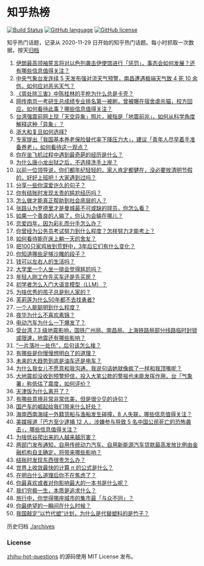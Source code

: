 # 知乎热榜
[![Build Status](https://github.com/ToWeLong/zhihu-hot-questions/workflows/CI/badge.svg)](https://github.com/ToWeLong/zhihu-hot-questions/actions)
[![GitHub language](https://img.shields.io/badge/language-golang-orange.svg)](https://golang.org/)
[![GitHub license](https://img.shields.io/github/license/ToWeLong/zhihu-hot-questions)](https://github.com/ToWeLong/zhihu-hot-questions/blob/main/LICENSE)

知乎热门话题，记录从 2020-11-29 日开始的知乎热门话题。每小时抓取一次数据，按天[归档](./archives)

<!-- BEGIN -->

1. [伊朗最高领袖誓言将对以色列袭击伊使馆进行「惩罚」，事态会如何发展？还有哪些信息值得关注？](https://www.zhihu.com/question/651434260)
1. [中央气象台发连续 5 天发布强对流天气预警，南昌遭遇极端天气致 4 死 10 余伤，如何应对恶劣天气？](https://www.zhihu.com/question/651468960)
1. [《周处除三害》中陈桂林的手枪为什么总是卡壳？](https://www.zhihu.com/question/646340476)
1. [网传南京一考研生总成绩专业排名第一被刷，曾被曝在宿舍虐杀猫，校方回应，如何看待此事？哪些信息值得关注？](https://www.zhihu.com/question/651493066)
1. [台湾强震前网上现「天空异象」照片，被指是「地震前兆」，如何从科学角度解释这种「异象」？](https://www.zhihu.com/question/651516653)
1. [浙大和复旦如何选择?](https://www.zhihu.com/question/651083688)
1. [专家提出「我国基本养老保险替代率下降压力大」，建议「青年人尽早着手准备养老」，如何看待这一观点？](https://www.zhihu.com/question/651486362)
1. [你在坐飞机过程中遇到最奇葩的经历是什么？](https://www.zhihu.com/question/36226425)
1. [为什么唐小龙出狱之后，不选择洗手上岸？](https://www.zhihu.com/question/584383155)
1. [以前一位领导说，你们都年纪轻轻的，家人肯定都健在，没必要放清明节假的，好好上班吧！大家遇到过吗？](https://www.zhihu.com/question/651445658)
1. [分享一些你深爱许久的句子？](https://www.zhihu.com/question/651277314)
1. [你有结账时发现太贵的尴尬经历吗？](https://www.zhihu.com/question/407356856)
1. [怎么做才能真正帮助到社会底层的人？](https://www.zhihu.com/question/49223217)
1. [张路认为罗德里才是曼城最不可或缺的球员，你怎么看？](https://www.zhihu.com/question/651443672)
1. [如果一个善良的人输了，你认为会输在哪儿？](https://www.zhihu.com/question/644589736)
1. [恋爱四年，因为彩礼而分手怎么办？](https://www.zhihu.com/question/647010180)
1. [你曾经为公务员考试努力到什么程度？怎样努力才能考上？](https://www.zhihu.com/question/63350365)
1. [如何看待能在床上躺一天的舍友？](https://www.zhihu.com/question/318657086)
1. [把100只家鸡放到荒野中，3年后它们有什么变化？](https://www.zhihu.com/question/434124471)
1. [你知道哪些足够沙雕的段子？](https://www.zhihu.com/question/329382131)
1. [钱可以左右人的生活吗？](https://www.zhihu.com/question/610031701)
1. [大学里一个人坐一排会觉得尴尬吗？](https://www.zhihu.com/question/647825634)
1. [年轻人刚工作先买车还是先买房？](https://www.zhihu.com/question/645170291)
1. [初学者怎么入门大语言模型（LLM）？](https://www.zhihu.com/question/644285055)
1. [为啥优秀的孩子总是别人家的？](https://www.zhihu.com/question/645385110)
1. [芙莉莲为什么50年都不去找勇者?](https://www.zhihu.com/question/642793773)
1. [一个人能聪明到什么程度？](https://www.zhihu.com/question/31219081)
1. [夜华为什么不喜欢素锦？](https://www.zhihu.com/question/55772258)
1. [电动汽车为什么一下爆发了？](https://www.zhihu.com/question/562563592)
1. [受台湾 7.3 级地震影响，国铁广州局、南昌局、上海铁路局部分线路临时封锁或限速，地震还有哪些影响？](https://www.zhihu.com/question/651439061)
1. [“一片落叶一处伤”，后句该怎么接？](https://www.zhihu.com/question/651351963)
1. [有哪些是你慢慢想明白了的道理？](https://www.zhihu.com/question/350870631)
1. [未来的大趋势到底是油车还是电车？](https://www.zhihu.com/question/620118718)
1. [为什么我女儿不愿意和我沟通，我说句话她就像疯了一样和我顶嘴呢？](https://www.zhihu.com/question/651219562)
1. [大地震却没收到预警短信，投入大笔公款的警报也未能发挥作用，台「气象署」称低估了震度，如何评价？](https://www.zhihu.com/question/651489943)
1. [天津饭为什么离开了？](https://www.zhihu.com/question/465616957)
1. [有哪些意境非常非常优美，但是很少见的诗句？](https://www.zhihu.com/question/651277383)
1. [国产车的崛起给我们带来什么好处？](https://www.zhihu.com/question/620117759)
1. [海南西南海域一外籍货船与渔船发生碰撞，8 人失联，哪些信息值得关注？](https://www.zhihu.com/question/651538044)
1. [美媒报道「巴方至少逮捕 12 人，涉嫌参与导致 5 名中国公民死亡的恐怖袭击」，哪些信息值得关注？](https://www.zhihu.com/question/651405414)
1. [为啥低谷爬出来的人越来越厉害？](https://www.zhihu.com/question/651026305)
1. [两部门发布通知，自用传统动力汽车、自用新能源汽车贷款最高发放比例由金融机构自主确定，将带来哪些影响？](https://www.zhihu.com/question/651492597)
1. [结账时发现东西很贵怎么办？](https://www.zhihu.com/question/287356623)
1. [世界上收敛最快的计算 π 的公式是什么？](https://www.zhihu.com/question/318010986)
1. [在明白什么道理后你不在焦虑了？](https://www.zhihu.com/question/629658395)
1. [你最喜欢或者对你影响最大的一本书是什么呢？](https://www.zhihu.com/question/650469640)
1. [我们穷极一生，本质是追求什么？](https://www.zhihu.com/question/638481226)
1. [旅行中，你觉得哪座城市的集市最「与众不同」？](https://www.zhihu.com/question/648669807)
1. [你最绝望的一瞬间在什么时候？](https://www.zhihu.com/question/649674667)
1. [我国敲定“以竹代塑”计划，为什么是代替塑料的是竹子？](https://www.zhihu.com/question/637458997)

<!-- END -->

历史归档 [./archives](./archives)


### License
[zhihu-hot-questions](https://github.com/towelong/zhihu-hot-questions) 的源码使用 MIT License 发布。